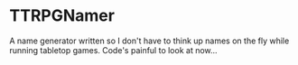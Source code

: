 # TTRPGNamer
A name generator written so I don't have to think up names on the fly while running tabletop games. Code's painful to look at now...
